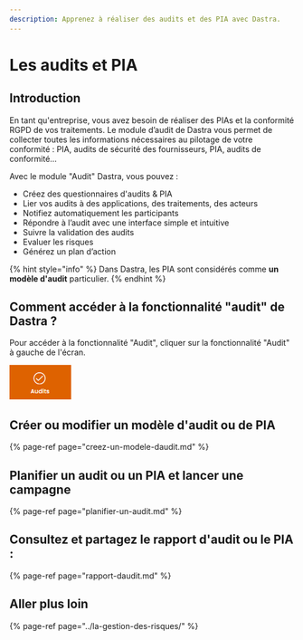 ```yaml
---
description: Apprenez à réaliser des audits et des PIA avec Dastra.
---
```


# Les audits et PIA

## Introduction

En tant qu'entreprise, vous avez besoin de réaliser des PIAs et la conformité RGPD de vos traitements. Le module d’audit de Dastra vous permet de collecter toutes les informations nécessaires au pilotage de votre conformité : PIA, audits de sécurité des fournisseurs, PIA, audits de conformité… 

Avec le module "Audit" Dastra, vous pouvez :

* Créez des questionnaires d'audits & PIA
* Lier vos audits à des applications, des traitements, des acteurs
* Notifiez automatiquement les participants
* Répondre à l’audit avec une interface simple et intuitive 
* Suivre la validation des audits
* Evaluer les risques
* Générez un plan d’action

{% hint style="info" %}
Dans Dastra, les PIA sont considérés comme **un modèle d'audit** particulier.
{% endhint %}

## Comment accéder à la fonctionnalité "audit" de Dastra ?

 Pour accéder à la fonctionnalité "Audit", cliquer sur la fonctionnalité "Audit" à gauche de l'écran.

![](../../.gitbook/assets/image%20%28137%29.png)

## Créer ou modifier un modèle d'audit ou de PIA

{% page-ref page="creez-un-modele-daudit.md" %}

## Planifier un audit ou un PIA et lancer une campagne

{% page-ref page="planifier-un-audit.md" %}

## Consultez et partagez le rapport d'audit ou le PIA :

{% page-ref page="rapport-daudit.md" %}

## Aller plus loin

{% page-ref page="../la-gestion-des-risques/" %}



